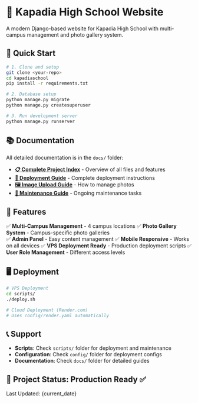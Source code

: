 # 🏫 Kapadia High School Website

A modern Django-based website for Kapadia High School with multi-campus management and photo gallery system.

## 🚀 Quick Start

```bash
# 1. Clone and setup
git clone <your-repo>
cd kapadiaschool
pip install -r requirements.txt

# 2. Database setup
python manage.py migrate
python manage.py createsuperuser

# 3. Run development server
python manage.py runserver
```

## 📚 Documentation

All detailed documentation is in the `docs/` folder:

- **[📋 Complete Project Index](docs/PROJECT_INDEX.md)** - Overview of all files and features
- **[🚀 Deployment Guide](docs/DEPLOYMENT_GUIDE.md)** - Complete deployment instructions
- **[🖼️ Image Upload Guide](docs/IMAGE_UPLOAD_GUIDE.md)** - How to manage photos
- **[🔧 Maintenance Guide](docs/MAINTENANCE_GUIDE.md)** - Ongoing maintenance tasks

## 🏫 Features

✅ **Multi-Campus Management** - 4 campus locations
✅ **Photo Gallery System** - Campus-specific photo galleries  
✅ **Admin Panel** - Easy content management
✅ **Mobile Responsive** - Works on all devices
✅ **VPS Deployment Ready** - Production deployment scripts
✅ **User Role Management** - Different access levels

## 🖥️ Deployment

```bash
# VPS Deployment
cd scripts/
./deploy.sh

# Cloud Deployment (Render.com)
# Uses config/render.yaml automatically
```

## 📞 Support

- **Scripts**: Check `scripts/` folder for deployment and maintenance
- **Configuration**: Check `config/` folder for deployment configs
- **Documentation**: Check `docs/` folder for detailed guides

## 🎯 Project Status: Production Ready ✅

Last Updated: {current_date}
